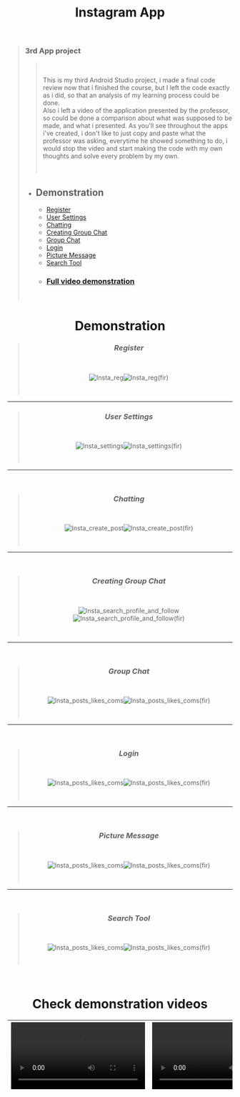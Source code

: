 # <div align="center"> Instagram App </div>
<br />
  
> ### 3rd App project
> 
>> <br />
>> 
>> This is my third Android Studio project, i made a final code review now that i finished the course, but I left the code exactly as i did, so that an analysis of my learning process could be done. <br> Also i left a video of the application presented by the professor, so could be done a comparison about what was supposed to be made, and what i presented. As you'll see throughout the apps i've created, i don't like to just copy and paste what the professor was asking, everytime he showed something to do, i would stop the video and start making the code with my own thoughts and solve every problem by my own. 
>> 
>> <br />
> 
> - ## Demonstration 
>   - [Register](https://github.com/shanxg/Clone_Instagram#-register-)
>   - [User Settings](https://github.com/shanxg/Clone_Instagram#-user-profile-)
>   - [Chatting](https://github.com/shanxg/Clone_Instagram#-creating-new-post-)
>   - [Creating Group Chat](https://github.com/shanxg/Clone_Instagram#-search-users-)
>   - [Group Chat](https://github.com/shanxg/Clone_Instagram#-search-users-)
>   - [Login](https://github.com/shanxg/Clone_Instagram#-search-users-)
>   - [Picture Message](https://github.com/shanxg/Clone_Instagram#-post-feed-likes-and-comments-)
>   - [Search Tool](https://github.com/shanxg/Clone_Instagram#-post-feed-likes-and-comments-)
>   - ### [Full video demonstration](https://github.com/shanxg/Clone_Instagram#check-demonstration-videos)
>   
>   <br>

 <div align="center"> 
  
  # Demonstration
  > ### <div align="center"> *Register* </div> 
  > <br> 
  >
  > ![Insta_reg](https://user-images.githubusercontent.com/63316622/136059324-8071c6c7-da22-4adf-ba6d-f34b965cdef2.gif)![Insta_reg(fir)](https://user-images.githubusercontent.com/63316622/136059331-956a870e-eb90-4006-9168-5899f181c57b.gif)
  >
  > <br>
  
  ----------------------------------
  
  
  > ### <div align="center"> *User Settings* </div> 
  > <br> 
  >
  > ![Insta_settings](https://user-images.githubusercontent.com/63316622/136059412-d5054871-f4b7-481a-b902-078e5d09e297.gif)![Insta_settings(fir)](https://user-images.githubusercontent.com/63316622/136059430-e2a4ba9c-0573-431b-a437-263e3b738fd0.gif)
  >
  > <br>
  
  --------------------------------
  
  <br />
  
  > ### <div align="center"> *Chatting* </div> 
  > <br> 
  >
  > ![Insta_create_post](https://user-images.githubusercontent.com/63316622/136059508-985bd2cd-448a-4007-836c-75eaf5068aff.gif)![Insta_create_post(fir)](https://user-images.githubusercontent.com/63316622/136059521-215f1fef-957f-4ff6-8093-82408826b3cc.gif)
  >
  > <br>
  ---------------------------------
  <br />
  
  > ### <div align="center"> *Creating Group Chat* </div> 
  > <br> 
  >
  > ![Insta_search_profile_and_follow](https://user-images.githubusercontent.com/63316622/136059582-265ee2cb-4a28-4f8f-b357-43fd635d3f06.gif)![Insta_search_profile_and_follow(fir)](https://user-images.githubusercontent.com/63316622/136059588-f4e5329e-00ea-4da0-92e7-c07f8917e56b.gif)
  >
  > <br>
  ---------------------------------
  <br />

  > ### <div align="center"> *Group Chat* </div> 
  > <br> 
  >
  > ![Insta_posts_likes_coms](https://user-images.githubusercontent.com/63316622/136059667-ca65bb0c-094e-487c-84ea-208c1f91ff23.gif)![Insta_posts_likes_coms(fir)](https://user-images.githubusercontent.com/63316622/136059718-0b1406ef-720d-47a2-a29b-d21a6eaf6170.gif)
  >
  > <br>
  ---------------------------------
  <br />

  > ### <div align="center"> *Login* </div> 
  > <br> 
  >
  > ![Insta_posts_likes_coms](https://user-images.githubusercontent.com/63316622/136059667-ca65bb0c-094e-487c-84ea-208c1f91ff23.gif)![Insta_posts_likes_coms(fir)](https://user-images.githubusercontent.com/63316622/136059718-0b1406ef-720d-47a2-a29b-d21a6eaf6170.gif)
  >
  >  <br>
  ---------------------------------
  <br />

  > ### <div align="center"> *Picture Message* </div> 
  > <br> 
  >
  > ![Insta_posts_likes_coms](https://user-images.githubusercontent.com/63316622/136059667-ca65bb0c-094e-487c-84ea-208c1f91ff23.gif)![Insta_posts_likes_coms(fir)](https://user-images.githubusercontent.com/63316622/136059718-0b1406ef-720d-47a2-a29b-d21a6eaf6170.gif)
  >
  >  <br>
  ---------------------------------
  <br />

  > ### <div align="center"> *Search Tool* </div> 
  > <br> 
  >
  > ![Insta_posts_likes_coms](https://user-images.githubusercontent.com/63316622/136059667-ca65bb0c-094e-487c-84ea-208c1f91ff23.gif)![Insta_posts_likes_coms(fir)](https://user-images.githubusercontent.com/63316622/136059718-0b1406ef-720d-47a2-a29b-d21a6eaf6170.gif)
  >
  >  <br>

</div>

<br />

<div  align="center">
  
# Check demonstration videos

<video src="https://user-images.githubusercontent.com/63316622/136060575-bf341af6-19af-48a8-a7d8-a65e727db057.mp4"> </p> | <video src="">
:------: | :------:

</div>